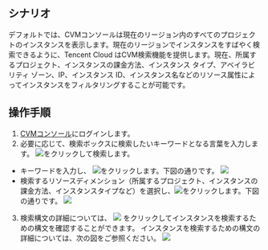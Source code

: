 ## シナリオ
デフォルトでは、CVMコンソールは現在のリージョン内のすべてのプロジェクトのインスタンスを表示します。現在のリージョンでインスタンスをすばやく検索できるように、Tencent Cloud はCVM検索機能を提供します。現在、所属するプロジェクト、インスタンスの課金方法、インスタンス タイプ、アベイラビリティ ゾーン、IP、インスタンス ID、インスタンス名などのリソース属性によってインスタンスをフィルタリングすることが可能です。

## 操作手順

1.  [CVMコンソール](https://console.cloud.tencent.com/cvm)にログインします。
2. 必要に応じて、検索ボックスに検索したいキーワードとなる言葉を入力します。 <img src="https://main.qcloudimg.com/raw/3cca38f08eaa87087cdd1b81eaf08a0a.png" style="margin: 0;"></img>をクリックして検索します。
 - キーワードを入力し、 <img src="https://main.qcloudimg.com/raw/3cca38f08eaa87087cdd1b81eaf08a0a.png" style="margin: 0;"></img>をクリックします。下図の通りです。
![](https://main.qcloudimg.com/raw/3a980389c96ec95a554a5ddb1d9afad8.png)
 - 検索するリソースディメンション（所属するプロジェクト、インスタンスの課金方法、インスタンスタイプなど）を選択し、<img src="https://main.qcloudimg.com/raw/3cca38f08eaa87087cdd1b81eaf08a0a.png" style="margin: 0;"></img>をクリックします。下図の通りです。
![](https://main.qcloudimg.com/raw/44be7ae999dd1be682e244adb2b61842.png)
3. 検索構文の詳細については、 <img src="https://main.qcloudimg.com/raw/9de970d18ee10e917d164edf08670f06.png" style="margin: 0;"></img> をクリックしてインスタンスを検索するための構文を確認することができます。
インスタンスを検索するための構文の詳細については、次の図をご参照ください。
![](https://main.qcloudimg.com/raw/2d55bf6a3fa40bd48d0b9ef298a6c57b.png)
